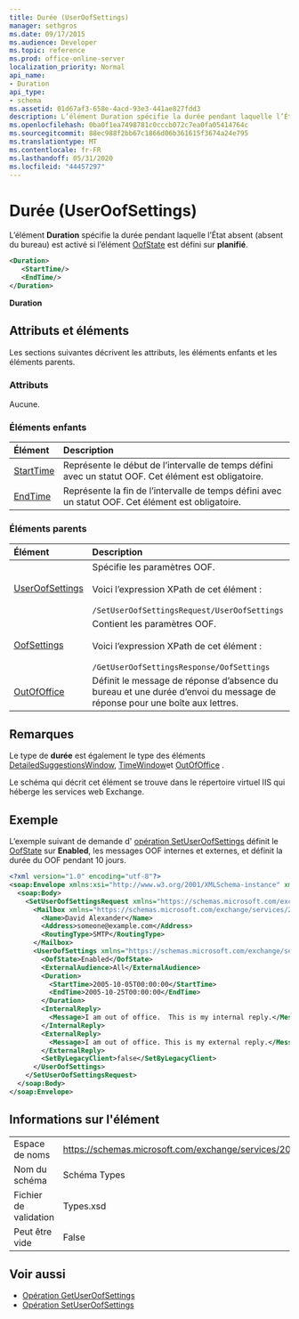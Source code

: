 ```yaml
---
title: Durée (UserOofSettings)
manager: sethgros
ms.date: 09/17/2015
ms.audience: Developer
ms.topic: reference
ms.prod: office-online-server
localization_priority: Normal
api_name:
- Duration
api_type:
- schema
ms.assetid: 01d67af3-658e-4acd-93e3-441ae827fdd3
description: L’élément Duration spécifie la durée pendant laquelle l’État absent (absent du bureau) est activé si l’élément OofState est défini sur planifié.
ms.openlocfilehash: 0ba0f1ea7498781c0cccb072c7ea0fa05414764c
ms.sourcegitcommit: 88ec988f2bb67c1866d06b361615f3674a24e795
ms.translationtype: MT
ms.contentlocale: fr-FR
ms.lasthandoff: 05/31/2020
ms.locfileid: "44457297"
---
```

# <a name="duration-useroofsettings"></a>Durée (UserOofSettings)

L’élément **Duration** spécifie la durée pendant laquelle l’État absent (absent du bureau) est activé si l’élément [OofState](oofstate.md) est défini sur **planifié**.
  
```XML
<Duration>
   <StartTime/>
   <EndTime/> 
</Duration>
```

 **Duration**
## <a name="attributes-and-elements"></a>Attributs et éléments

Les sections suivantes décrivent les attributs, les éléments enfants et les éléments parents.
  
### <a name="attributes"></a>Attributs

Aucune.
  
### <a name="child-elements"></a>Éléments enfants

|**Élément**|**Description**|
|:-----|:-----|
|[StartTime](starttime.md) <br/> |Représente le début de l’intervalle de temps défini avec un statut OOF. Cet élément est obligatoire.  <br/> |
|[EndTime](endtime.md) <br/> |Représente la fin de l’intervalle de temps défini avec un statut OOF. Cet élément est obligatoire.  <br/> |
   
### <a name="parent-elements"></a>Éléments parents

|**Élément**|**Description**|
|:-----|:-----|
|[UserOofSettings](useroofsettings.md) <br/> |Spécifie les paramètres OOF.  <br/><br/>Voici l’expression XPath de cet élément :<br/><br/>`/SetUserOofSettingsRequest/UserOofSettings` <br/> |
|[OofSettings](oofsettings.md) <br/> |Contient les paramètres OOF.<br/><br/>Voici l’expression XPath de cet élément :<br/><br/>`/GetUserOofSettingsResponse/OofSettings` <br/> |
|[OutOfOffice](outofoffice.md) <br/> |Définit le message de réponse d’absence du bureau et une durée d’envoi du message de réponse pour une boîte aux lettres.  <br/> |
   
## <a name="remarks"></a>Remarques

Le type de **durée** est également le type des éléments [DetailedSuggestionsWindow](detailedsuggestionswindow.md), [TimeWindow](timewindow.md)et [OutOfOffice](outofoffice.md) . 
  
Le schéma qui décrit cet élément se trouve dans le répertoire virtuel IIS qui héberge les services web Exchange.
  
## <a name="example"></a>Exemple

L’exemple suivant de demande d' [opération SetUserOofSettings](setuseroofsettings-operation.md) définit le [OofState](oofstate.md) sur **Enabled**, les messages OOF internes et externes, et définit la durée du OOF pendant 10 jours.
  
```XML
<?xml version="1.0" encoding="utf-8"?>
<soap:Envelope xmlns:xsi="http://www.w3.org/2001/XMLSchema-instance" xmlns:xsd="http://www.w3.org/2001/XMLSchema" xmlns:soap="http://schemas.xmlsoap.org/soap/envelope/">
  <soap:Body>
    <SetUserOofSettingsRequest xmlns="https://schemas.microsoft.com/exchange/services/2006/messages">
      <Mailbox xmlns="https://schemas.microsoft.com/exchange/services/2006/types">
        <Name>David Alexander</Name>
        <Address>someone@example.com</Address>
        <RoutingType>SMTP</RoutingType>
      </Mailbox>
      <UserOofSettings xmlns="https://schemas.microsoft.com/exchange/services/2006/types">
        <OofState>Enabled</OofState>
        <ExternalAudience>All</ExternalAudience>
        <Duration>
          <StartTime>2005-10-05T00:00:00</StartTime>
          <EndTime>2005-10-25T00:00:00</EndTime>
        </Duration>
        <InternalReply>
          <Message>I am out of office.  This is my internal reply.</Message>
        </InternalReply>
        <ExternalReply>
          <Message>I am out of office. This is my external reply.</Message>
        </ExternalReply>
        <SetByLegacyClient>false</SetByLegacyClient>
      </UserOofSettings>
    </SetUserOofSettingsRequest>
  </soap:Body>
</soap:Envelope>
```

## <a name="element-information"></a>Informations sur l'élément

|||
|:-----|:-----|
|Espace de noms  <br/> |https://schemas.microsoft.com/exchange/services/2006/types  <br/> |
|Nom du schéma  <br/> |Schéma Types  <br/> |
|Fichier de validation  <br/> |Types.xsd  <br/> |
|Peut être vide  <br/> |False  <br/> |
   
## <a name="see-also"></a>Voir aussi

- [Opération GetUserOofSettings](getuseroofsettings-operation.md)  
- [Opération SetUserOofSettings](setuseroofsettings-operation.md)

